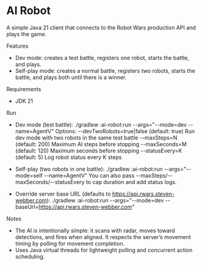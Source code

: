 # AI Robot

A simple Java 21 client that connects to the Robot Wars production API and plays the game.

Features
- Dev mode: creates a test battle, registers one robot, starts the battle, and plays.
- Self-play mode: creates a normal battle, registers two robots, starts the battle, and plays both until there is a winner.

Requirements
- JDK 21

Run
- Dev mode (test battle):
  ./gradlew :ai-robot:run --args="--mode=dev --name=AgentV"
  Options:
    --devTwoRobots=true|false   (default: true) Run dev mode with two robots in the same test battle
    --maxSteps=N               (default: 200)  Maximum AI steps before stopping
    --maxSeconds=M             (default: 120)  Maximum seconds before stopping
    --statusEvery=K            (default: 5)    Log robot status every K steps

- Self-play (two robots in one battle):
  ./gradlew :ai-robot:run --args="--mode=self --name=AgentV"
  You can also pass --maxSteps/--maxSeconds/--statusEvery to cap duration and add status logs.

- Override server base URL (defaults to https://api.rwars.steven-webber.com):
  ./gradlew :ai-robot:run --args="--mode=dev --baseUrl=https://api.rwars.steven-webber.com"

Notes
- The AI is intentionally simple: it scans with radar, moves toward detections, and fires when aligned. It respects the server’s movement timing by polling for movement completion.
- Uses Java virtual threads for lightweight polling and concurrent action scheduling.
